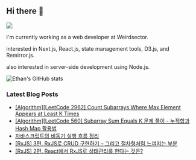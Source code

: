 ## Hi there 👋
<a href="https://steadyg.tistory.com/" target="_blank"><img src="https://img.shields.io/badge/BLOG-000000?style=flat&logo=tistory&logoColor=ffffff"/></a>

I'm currently working as a web developer at Weirdsector.

interested in Next.js, React.js, state management tools, D3.js, and Remirror.js.


also interested in server-side development using Node.js.

![Ethan's GitHub stats](https://github-readme-stats.vercel.app/api?username=ethandeveloper2&theme=dark&show_icons=true)
<!--
**ethandeveloper2/ethandeveloper2** is a ✨ _special_ ✨ repository because its `README.md` (this file) appears on your GitHub profile.

Here are some ideas to get you started:

- 🔭 I’m currently working on ...
- 🌱 I’m currently learning ...
- 👯 I’m looking to collaborate on ...
- 🤔 I’m looking for help with ...
- 💬 Ask me about ...
- 📫 How to reach me: ...
- 😄 Pronouns: ...
- ⚡ Fun fact: ...
-->
### Latest Blog Posts

- [[Algorithm][LeetCode 2962] Count Subarrays Where Max Element Appears at Least K Times](https://steadyg.tistory.com/78)
- [[Algorithm][LeetCode 560] Subarray Sum Equals K 문제 풀이 - 누적합과 Hash Map 활용법](https://steadyg.tistory.com/77)
- [자바스크립트의 비동기 실행 흐름 정리](https://steadyg.tistory.com/76)
- [[RxJS] 3편. RxJS로 CRUD 구현하기 &ndash; 그리고 절차형처럼 느껴지는 부분](https://steadyg.tistory.com/75)
- [[RxJS] 2편. React에서 RxJS로 상태관리를 한다는 것은?](https://steadyg.tistory.com/74)

